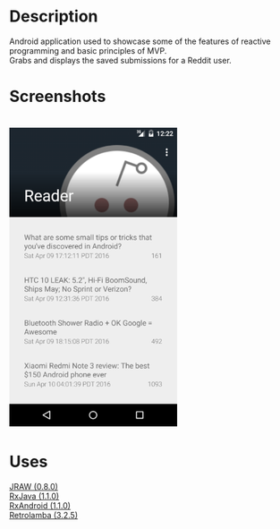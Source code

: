 <h1>Description</h1>
Android application used to showcase some of the features of reactive programming and basic principles of MVP.<br>
Grabs and displays the saved submissions for a Reddit user.<br>

<h1>Screenshots<h1>
<img src="screenshots/default.png" alt="default" width="300px"/><br>

<h1>Uses</h1>
<a href="https://github.com/thatJavaNerd/JRAW">JRAW (0.8.0)</a><br>
<a href="https://github.com/ReactiveX/RxJava">RxJava (1.1.0)</a><br>
<a href="https://github.com/ReactiveX/RxAndroid">RxAndroid (1.1.0)</a><br>
<a href="https://github.com/orfjackal/retrolambda">Retrolamba (3.2.5)</a><br>
